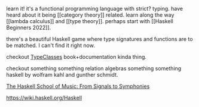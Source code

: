 learn it! it's a functional programming language with strict? typing. have heard about it being [[category theory]] related. learn along the way [[lambda calculus]] and [[type theory]]. perhaps start with [[Haskell Beginners 2022]].

there's a beautiful Haskell game where type signatures and functions are to be matched. I can't find it right now.

checkout [TypeClasses](https://typeclasses.com) book+documentation kinda thing.

checkout something something relation algebras something something haskell by wolfram kahl and gunther schmidt.

[The Haskell School of Music: From Signals to Symphonies](https://www.goodreads.com/book/show/18299474-the-haskell-school-of-music?from_search=true&from_srp=true&qid=nLItcHUNWL&rank=1) 

https://wiki.haskell.org/Haskell


